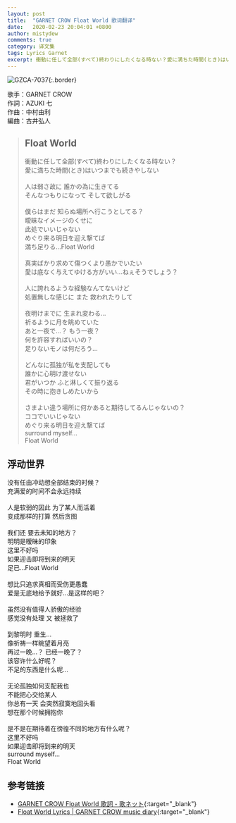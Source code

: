 ```yaml
---
layout: post
title:  "GARNET CROW Float World 歌词翻译"
date:   2020-02-23 20:04:01 +0800
author: mistydew
comments: true
category: 译文集
tags: Lyrics Garnet
excerpt: 衝動に任して全部(すべて)終わりにしたくなる時ない？愛に満ちた時間(とき)はいつまでも続きやしない。
---
```

![GZCA-7037](https://crowsub.github.io/images/discography/single/GZCA-7037.jpg){:.border}

歌手：GARNET CROW<br>
作詞：AZUKI 七<br>
作曲：中村由利<br>
編曲：古井弘人

<blockquote class="lyric-original">
  <h2>Float World</h2>
  <p>
    衝動に任して全部(すべて)終わりにしたくなる時ない？<br>
    愛に満ちた時間(とき)はいつまでも続きやしない<br>
    <br>
    人は弱さ故に 誰かの為に生きてる<br>
    そんなつもりになって そして欲しがる<br>
    <br
    >僕らはまだ 知らぬ場所へ行こうとしてる？<br>
    曖昧なイメージのくせに<br>
    此処でいいじゃない<br>
    めぐり来る明日を迎え撃てば<br>
    満ち足りる…Float World<br>
    <br>
    真実ばかり求めて傷つくより愚かでいたい<br>
    愛は底なく与えてゆける方がいい…ねぇそうでしょう？<br>
    <br>
    人に誇れるような経験なんてないけど<br>
    処置無しな感じに また 救われたりして<br>
    <br>
    夜明けまでに 生まれ変わる…<br>
    祈るように月を眺めていた<br>
    あと一夜で…？ もう一夜？<br>
    何を許容すればいいの？<br>
    足りないモノは何だろう…<br>
    <br>
    どんなに孤独が私を支配しても<br>
    誰かに心明け渡せない<br>
    君がいつか ふと淋しくて振り返る<br>
    その時に抱きしめたいから<br>
    <br>
    さまよい違う場所に何かあると期待してるんじゃないの？<br>
    ココでいいじゃない<br>
    めぐり来る明日を迎え撃てば<br>
    surround myself...<br>
    Float World
  </p>
</blockquote>

<div class="lyric-translation">
  <h2>浮动世界</h2>
  <p>
    没有任由冲动想全部结束的时候？<br>
    充满爱的时间不会永远持续<br>
    <br>
    人是软弱的因此 为了某人而活着<br>
    变成那样的打算 然后贪图<br>
    <br>
    我们还 要去未知的地方？<br>
    明明是暧昧的印象<br>
    这里不好吗<br>
    如果迎击即将到来的明天<br>
    足已…Float World<br>
    <br>
    想比只追求真相而受伤更愚蠢<br>
    爱是无底地给予就好…是这样的吧？<br>
    <br>
    虽然没有值得人骄傲的经验<br>
    感觉没有处理 又 被拯救了<br>
    <br>
    到黎明时 重生…<br>
    像祈祷一样眺望着月亮<br>
    再过一晚…？ 已经一晚了？<br>
    该容许什么好呢？<br>
    不足的东西是什么呢…<br>
    <br>
    无论孤独如何支配我也<br>
    不能把心交给某人<br>
    你总有一天 会突然寂寞地回头看<br>
    想在那个时候拥抱你<br>
    <br>
    是不是在期待着在徬徨不同的地方有什么呢？<br>
    这里不好吗<br>
    如果迎击即将到来的明天<br>
    surround myself...<br>
    Float World
  </p>
</div>

## 参考链接

* [GARNET CROW Float World 歌詞 - 歌ネット](https://www.uta-net.com/song/59991/){:target="_blank"}
* [Float World Lyrics \| GARNET CROW music diary](https://crowsub.github.io/lyrics/original/Float%20World.html){:target="_blank"}
